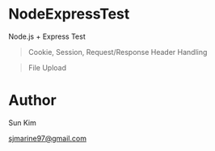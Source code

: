# NodeExpressTest
Node.js + Express Test
> Cookie, Session, Request/Response Header Handling

> File Upload


# Author
Sun Kim

sjmarine97@gmail.com
